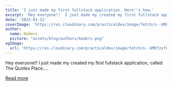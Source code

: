 ```yaml
---
title: 'I just made my first fullstack application. Here''s how.'
excerpt: 'Hey everyone!!  I just made my created my first fullstack application, called The Quotes Place....'
date: '2023-01-12'
coverImage: 'https://res.cloudinary.com/practicaldev/image/fetch/s--UMEfzxf8--/c_imagga_scale,f_auto,fl_progressive,h_420,q_auto,w_1000/https://dev-to-uploads.s3.amazonaws.com/uploads/articles/klv24o358yqnmyc1xvp1.png'
author:
  name: Koders
  picture: "assets/blog/authors/koders.png"
ogImage:
  url: 'https://res.cloudinary.com/practicaldev/image/fetch/s--UMEfzxf8--/c_imagga_scale,f_auto,fl_progressive,h_420,q_auto,w_1000/https://dev-to-uploads.s3.amazonaws.com/uploads/articles/klv24o358yqnmyc1xvp1.png'
---
```


Hey everyone!!  I just made my created my first fullstack application, called The Quotes Place....

[Read more](https://dev.to/stcollier/i-just-made-my-first-fullstack-application-heres-how-1am9)
